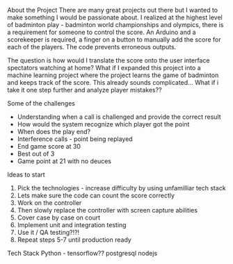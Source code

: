About the Project
There are many great projects out there but I wanted to make something I would be passionate about.
I realized at the highest level of badminton play - badminton world championships and olympics,
there is a requirement for someone to control the score. An Arduino and a scorekeeper is required,
a finger on a button to manually add the score for each of the players. The code prevents erroneous outputs.

The question is how would I translate the score onto the user interface spectators watching at home? 
What if I expanded this project into a machine learning project where the project learns the game of 
badminton and keeps track of the score. This already sounds complicated...
What if i take it one step further and analyze player mistakes??

Some of the challenges
   - Understanding when a call is challenged and provide the correct result
   - How would the system recognize which player got the point
   - When does the play end?
   - Interference calls - point being replayed
   - End game score at 30
   - Best out of 3
   - Game point at 21 with no deuces

Ideas to start
1. Pick the technologies - increase difficulty by using unfamilliar tech stack
2. Lets make sure the code can count the score correctly
3. Work on the controller
4. Then slowly replace the controller with screen capture abilities
5. Cover case by case on court
6. Implement unit and integration testing
7. Use it / QA testing?!?!
8. Repeat steps 5-7 until production ready

Tech Stack
Python - tensorflow??
postgresql
nodejs